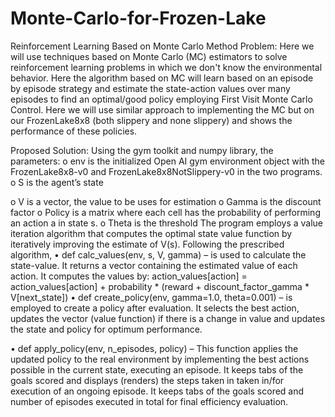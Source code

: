 # Monte-Carlo-for-Frozen-Lake
Reinforcement Learning 
Based on Monte Carlo Method
Problem:
Here we will use techniques based on Monte Carlo (MC) estimators to solve reinforcement learning problems in which we don't know the environmental behavior. Here the algorithm based on MC will learn based on an episode by episode strategy and estimate the state-action values over many episodes to find an optimal/good policy employing First Visit Monte Carlo Control. Here we will use similar approach to implementing the MC but on our FrozenLake8x8 (both slippery and none slippery) and shows the performance of these policies. 


Proposed Solution:
Using the gym toolkit and numpy library, the parameters:
o	env is the initialized Open AI gym environment object with the FrozenLake8x8-v0 and FrozenLake8x8NotSlippery-v0 in the two programs.
o	S is the agent’s state
 
o	V is a vector, the value to be uses for estimation
o	Gamma is the discount factor
o	Policy is a matrix where each cell has the probability of performing an action a in state s.
o	Theta is the threshold
The program employs a value iteration algorithm that computes the optimal state value function by iteratively improving the estimate of V(s).
Following the prescribed algorithm,
•	def calc_values(env, s, V, gamma) – is used to calculate the state-value. It returns a vector containing the estimated value of each action. It computes the values by:
action_values[action] = action_values[action] + probability * (reward + discount_factor_gamma * V[next_state])
•	def create_policy(env, gamma=1.0, theta=0.001) – is employed to create a policy after evaluation. It selects the best action, updates the vector (value function) if there is a change in value and updates the state and policy for optimum performance.

•	def apply_policy(env, n_episodes, policy) – This function applies the updated policy to the real environment by implementing the best actions possible in the current state, executing an episode. It keeps tabs of the goals scored and displays (renders) the steps taken in taken in/for execution of an ongoing episode. It keeps tabs of the goals scored and number of episodes executed in total for final efficiency evaluation.
